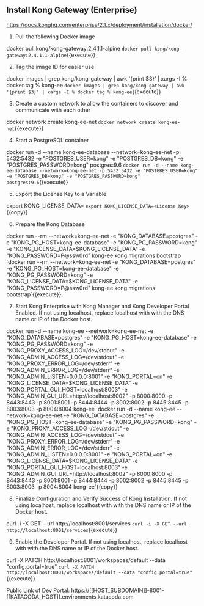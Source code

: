 ## Install Kong Gateway (Enterprise)
https://docs.konghq.com/enterprise/2.1.x/deployment/installation/docker/

1) Pull the following Docker image

docker pull kong/kong-gateway:2.4.1.1-alpine
`docker pull kong/kong-gateway:2.4.1.1-alpine`{{execute}}

2) Tag the image ID for easier use

docker images | grep kong/kong-gateway | awk '{print $3}' | xargs -I % docker tag % kong-ee
`docker images | grep kong/kong-gateway | awk '{print $3}' | xargs -I % docker tag % kong-ee`{{execute}}

3) Create a custom network to allow the containers to discover and communicate with each other

docker network create kong-ee-net
`docker network create kong-ee-net`{{execute}}

4) Start a PostgreSQL container

docker run -d --name kong-ee-database --network=kong-ee-net -p 5432:5432 -e "POSTGRES_USER=kong" -e "POSTGRES_DB=kong" -e "POSTGRES_PASSWORD=kong" postgres:9.6
`docker run -d --name kong-ee-database --network=kong-ee-net -p 5432:5432 -e "POSTGRES_USER=kong" -e "POSTGRES_DB=kong" -e "POSTGRES_PASSWORD=kong" postgres:9.6`{{execute}}

5) Export the License Key to a Variable

export KONG_LICENSE_DATA=<License Key>
`export KONG_LICENSE_DATA=<License Key>`{{copy}}

6) Prepare the Kong Database

docker run --rm --network=kong-ee-net -e "KONG_DATABASE=postgres" -e "KONG_PG_HOST=kong-ee-database" -e "KONG_PG_PASSWORD=kong" -e "KONG_LICENSE_DATA=$KONG_LICENSE_DATA" -e "KONG_PASSWORD=P@ssw0rd" kong-ee kong migrations bootstrap
`docker run --rm --network=kong-ee-net -e "KONG_DATABASE=postgres" -e "KONG_PG_HOST=kong-ee-database" -e "KONG_PG_PASSWORD=kong" -e "KONG_LICENSE_DATA=$KONG_LICENSE_DATA" -e "KONG_PASSWORD=P@ssw0rd" kong-ee kong migrations bootstrap`{{execute}}

7) Start Kong Enterprise with Kong Manager and Kong Developer Portal Enabled. If not using localhost, replace localhost with with the DNS name or IP of the Docker host.

docker run -d --name kong-ee --network=kong-ee-net -e "KONG_DATABASE=postgres" -e "KONG_PG_HOST=kong-ee-database" -e "KONG_PG_PASSWORD=kong" -e "KONG_PROXY_ACCESS_LOG=/dev/stdout" -e "KONG_ADMIN_ACCESS_LOG=/dev/stdout" -e "KONG_PROXY_ERROR_LOG=/dev/stderr" -e "KONG_ADMIN_ERROR_LOG=/dev/stderr" -e "KONG_ADMIN_LISTEN=0.0.0.0:8001" -e "KONG_PORTAL=on" -e "KONG_LICENSE_DATA=$KONG_LICENSE_DATA" -e "KONG_PORTAL_GUI_HOST=localhost:8003" -e "KONG_ADMIN_GUI_URL=http://localhost:8002" -p 8000:8000 -p 8443:8443 -p 8001:8001 -p 8444:8444 -p 8002:8002 -p 8445:8445 -p 8003:8003 -p 8004:8004 kong-ee
`docker run -d --name kong-ee --network=kong-ee-net -e "KONG_DATABASE=postgres" -e "KONG_PG_HOST=kong-ee-database" -e "KONG_PG_PASSWORD=kong" -e "KONG_PROXY_ACCESS_LOG=/dev/stdout" -e "KONG_ADMIN_ACCESS_LOG=/dev/stdout" -e "KONG_PROXY_ERROR_LOG=/dev/stderr" -e "KONG_ADMIN_ERROR_LOG=/dev/stderr" -e "KONG_ADMIN_LISTEN=0.0.0.0:8001" -e "KONG_PORTAL=on" -e "KONG_LICENSE_DATA=$KONG_LICENSE_DATA" -e "KONG_PORTAL_GUI_HOST=localhost:8003" -e "KONG_ADMIN_GUI_URL=http://localhost:8002" -p 8000:8000 -p 8443:8443 -p 8001:8001 -p 8444:8444 -p 8002:8002 -p 8445:8445 -p 8003:8003 -p 8004:8004 kong-ee`{{copy}}

8) Finalize Configuration and Verify Success of Kong Installation. If not using localhost, replace localhost with with the DNS name or IP of the Docker host.

curl -i -X GET --url http://localhost:8001/services
`curl -i -X GET --url http://localhost:8001/services`{{execute}}

9) Enable the Developer Portal. If not using localhost, replace localhost with with the DNS name or IP of the Docker host.

curl -X PATCH http://localhost:8001/workspaces/default --data "config.portal=true"
`curl -X PATCH http://localhost:8001/workspaces/default --data "config.portal=true"`{{execute}}

Public Link of Dev Portal:
https://[[HOST_SUBDOMAIN]]-8001-[[KATACODA_HOST]].environments.katacoda.com